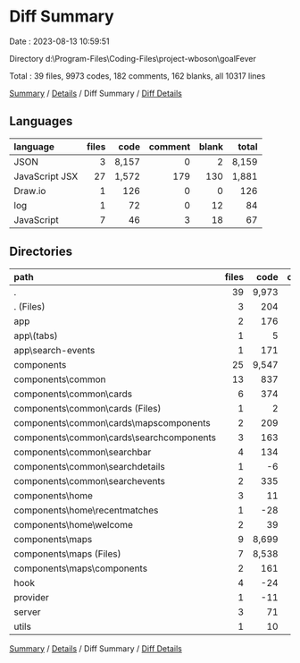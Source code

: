 # Diff Summary

Date : 2023-08-13 10:59:51

Directory d:\\Program-Files\\Coding-Files\\project-wboson\\goalFever

Total : 39 files,  9973 codes, 182 comments, 162 blanks, all 10317 lines

[Summary](results.md) / [Details](details.md) / Diff Summary / [Diff Details](diff-details.md)

## Languages
| language | files | code | comment | blank | total |
| :--- | ---: | ---: | ---: | ---: | ---: |
| JSON | 3 | 8,157 | 0 | 2 | 8,159 |
| JavaScript JSX | 27 | 1,572 | 179 | 130 | 1,881 |
| Draw.io | 1 | 126 | 0 | 0 | 126 |
| log | 1 | 72 | 0 | 12 | 84 |
| JavaScript | 7 | 46 | 3 | 18 | 67 |

## Directories
| path | files | code | comment | blank | total |
| :--- | ---: | ---: | ---: | ---: | ---: |
| . | 39 | 9,973 | 182 | 162 | 10,317 |
| . (Files) | 3 | 204 | 0 | 12 | 216 |
| app | 2 | 176 | 12 | 21 | 209 |
| app\\(tabs) | 1 | 5 | 0 | 0 | 5 |
| app\\search-events | 1 | 171 | 12 | 21 | 204 |
| components | 25 | 9,547 | 167 | 115 | 9,829 |
| components\\common | 13 | 837 | 26 | 52 | 915 |
| components\\common\\cards | 6 | 374 | 6 | 19 | 399 |
| components\\common\\cards (Files) | 1 | 2 | 0 | 0 | 2 |
| components\\common\\cards\\mapscomponents | 2 | 209 | 4 | 9 | 222 |
| components\\common\\cards\\searchcomponents | 3 | 163 | 2 | 10 | 175 |
| components\\common\\searchbar | 4 | 134 | 7 | 3 | 144 |
| components\\common\\searchdetails | 1 | -6 | 0 | 0 | -6 |
| components\\common\\searchevents | 2 | 335 | 13 | 30 | 378 |
| components\\home | 3 | 11 | -1 | -5 | 5 |
| components\\home\\recentmatches | 1 | -28 | -1 | -7 | -36 |
| components\\home\\welcome | 2 | 39 | 0 | 2 | 41 |
| components\\maps | 9 | 8,699 | 142 | 68 | 8,909 |
| components\\maps (Files) | 7 | 8,538 | 123 | 43 | 8,704 |
| components\\maps\\components | 2 | 161 | 19 | 25 | 205 |
| hook | 4 | -24 | 1 | 1 | -22 |
| provider | 1 | -11 | 0 | -5 | -16 |
| server | 3 | 71 | 2 | 17 | 90 |
| utils | 1 | 10 | 0 | 1 | 11 |

[Summary](results.md) / [Details](details.md) / Diff Summary / [Diff Details](diff-details.md)